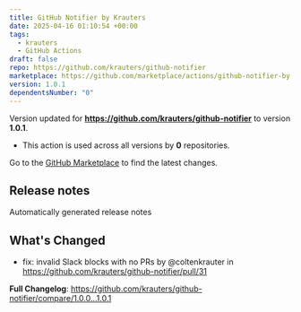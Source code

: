 ```yaml
---
title: GitHub Notifier by Krauters
date: 2025-04-16 01:10:54 +00:00
tags:
  - krauters
  - GitHub Actions
draft: false
repo: https://github.com/krauters/github-notifier
marketplace: https://github.com/marketplace/actions/github-notifier-by-krauters
version: 1.0.1
dependentsNumber: "0"
---
```



Version updated for **https://github.com/krauters/github-notifier** to version **1.0.1**.
- This action is used across all versions by **0** repositories.

Go to the [GitHub Marketplace](https://github.com/marketplace/actions/github-notifier-by-krauters) to find the latest changes.

## Release notes

Automatically generated release notes

## What's Changed
* fix: invalid Slack blocks with no PRs by @coltenkrauter in https://github.com/krauters/github-notifier/pull/31


**Full Changelog**: https://github.com/krauters/github-notifier/compare/1.0.0...1.0.1
